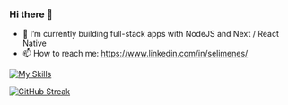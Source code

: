 ### Hi there 👋


- 🌱 I’m currently building full-stack apps with NodeJS and Next / React Native
- 📫 How to reach me: https://www.linkedin.com/in/selimenes/


[![My Skills](https://skillicons.dev/icons?i=js,html,css,react,next,tailwind,bootstrap,java,spring)](https://skillicons.dev)

[![GitHub Streak](https://github-readme-streak-stats.herokuapp.com?user=slmens&theme=github-dark-dimmed)](https://git.io/streak-stats)

